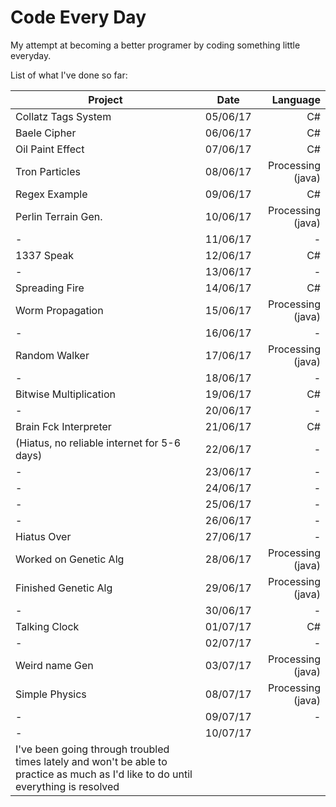 # Code Every Day
My attempt at becoming a better programer by coding something little everyday. 

List of what I've done so far:

| Project       | Date          |  Language  |
| ------------- |:-------------:| ------:|
| Collatz Tags System | 05/06/17| C# |
| Baele Cipher | 06/06/17       | C# |
| Oil Paint Effect | 07/06/17   |C# |
| Tron Particles | 08/06/17   |Processing (java) |
| Regex Example | 09/06/17   |C# |
| Perlin Terrain Gen. | 10/06/17   |Processing (java) |
| - | 11/06/17   | - |
| 1337 Speak | 12/06/17   |C# |
| - | 13/06/17   | - |
| Spreading Fire | 14/06/17   |C# |
| Worm Propagation | 15/06/17   |Processing (java)|
| - | 16/06/17   | - |
| Random Walker | 17/06/17   |Processing (java)|
| - | 18/06/17   | - |
| Bitwise Multiplication | 19/06/17   | C# |
| - | 20/06/17   | - |
| Brain Fck Interpreter | 21/06/17   | C# |
| (Hiatus, no reliable internet for 5-6 days) | 22/06/17   | - |
| - | 23/06/17   | - |
| - | 24/06/17   | - |
| - | 25/06/17   | - |
| - | 26/06/17   | - |
| Hiatus Over | 27/06/17   | - |
| Worked on Genetic Alg | 28/06/17   |Processing (java)|
| Finished Genetic Alg | 29/06/17   |Processing (java)|
| - | 30/06/17   | - |
| Talking Clock | 01/07/17   | C# |
| - | 02/07/17   | - |
| Weird name Gen | 03/07/17   | Processing (java) |
| Simple Physics | 08/07/17   | Processing (java) |
| - | 09/07/17   | - |
| - | 10/07/17   | 
I've been going through troubled times lately and won't be able to practice as much as I'd like to do until everything is resolved |



